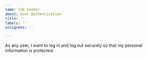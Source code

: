 ```yaml
---
name: Job Seeker
about: User Authentication
title: ''
labels: ''
assignees: ''

---
```


As any user, I want to log in and log out securely so that my personal information is protected.
